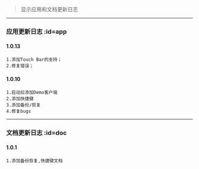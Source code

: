> 显示应用和文档更新日志

---

### 应用更新日志 :id=app

#### 1.0.13

```
1.添加Touch Bar的支持；
2.修复错误；
```

#### 1.0.10

```
1.启动后添加Demo客户端
2.添加快捷键
3.添加备份/恢复
4.修复bugs
```

---

### 文档更新日志 :id=doc

#### 1.0.1

```
1.添加备份恢复,快捷键文档
```
